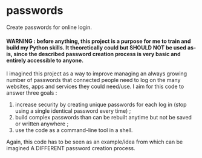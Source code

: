 # passwords
Create passwords for online login.

#### WARNING : before anything, this project is a purpose for me to train and build my Python skills. It theoretically could but SHOULD NOT be used as-is, since the described password creation process is very basic and entirely accessible to anyone.

I imagined this project as a way to improve managing an always growing number of passwords that connected people need to log on the many websites, apps and services they could need/use.
I aim for this code to answer three goals :

1. increase security by creating unique passwords for each log in (stop using a single identical password every time) ;
2. build complex passwords than can be rebuilt anytime but not be saved or written anywhere ;
3. use the code as a command-line tool in a shell.

Again, this code has to be seen as an example/idea from which can be imagined A DIFFERENT password creation process.
